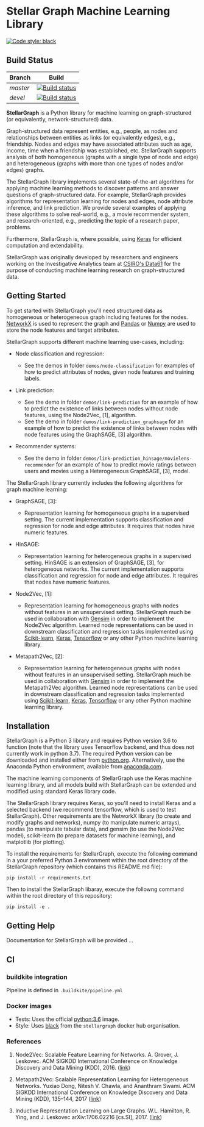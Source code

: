 # Stellar Graph Machine Learning Library

[![Code style: black](https://img.shields.io/badge/code%20style-black-000000.svg)](https://github.com/ambv/black)


## Build Status
|Branch|Build|
|:-----|:----:|
|*master*|[![Build status](https://badge.buildkite.com/34d537a018c6bf27cf154aa5bcc287b2e170d6e3391cd40c64.svg)](https://buildkite.com/stellar/stellar-ml?branch=master)|
|*devel*|[![Build status](https://badge.buildkite.com/34d537a018c6bf27cf154aa5bcc287b2e170d6e3391cd40c64.svg)](https://buildkite.com/stellar/stellar-ml?branch=develop)|

**StellarGraph** is a Python library for machine learning on graph-structured (or equivalently, network-structured) data. 

Graph-structured data represent entities, e.g., people, as nodes and relationships between entities as links (or
equivalently edges), e.g., friendship. Nodes and edges may have associated attributes such as age, income, time when
a friendship was established, etc. StellarGraph supports analysis of both homogeneous (graphs with a single type of node
and edge) and heterogeneous (graphs with more than one types of nodes and/or edges) graphs.

The StellarGraph library implements several state-of-the-art algorithms for applying machine learning methods to
discover patterns and answer questions of graph-structured data. For example, StellarGraph provides algorithms for
representation learning for nodes and edges, node attribute inference, and link prediction. We provide several
examples of applying these algorithms to solve real-world, e.g., a movie recommender system, and research-oriented, e.g., 
predicting the topic of a research paper, problems.

Furthermore, StellarGraph is, where possible, using [Keras](https://keras.io/) for efficient computation and extendability. 

StellarGraph was originally developed by researchers and engineers working on the Investigative Analytics team at
[CSIRO's Data61](https://www.data61.csiro.au/) for the purpose of conducting machine learning research on 
graph-structured data.

## Getting Started

To get started with StellarGraph you'll need structured data as homogeneous or heterogeneous graph including 
features for the nodes. [NetworkX](https://networkx.github.io/) is used to represent the graph and [Pandas](https://pandas.pydata.org/) 
or [Numpy](http://www.numpy.org/) are used to store the node  features and target attributes.

StellarGraph supports different machine learning use-cases, including:

* Node classification and regression:
  - See the demos in folder `demos/node-classification` for examples of how to predict attributes of nodes, given node 
  features and training labels.

* Link prediction:
  - See the demo in folder `demos/link-prediction` for an example of how to predict the existence of links between nodes 
  without node features, using the Node2Vec, [1], algorithm.
  - See the demo in folder `demos/link-prediction_graphsage` for an example of how to predict the existence of links between 
  nodes with node features using the GraphSAGE, [3] algorithm.

* Recommender systems:
  - See the demo in folder `demos/link-prediction_hinsage/movielens-recommender` for an example of how to predict 
  movie ratings between users and movies using a Heterogeneous GraphSAGE, [3], model.

The StellarGraph library currently includes the following algorithms for graph machine learning:

* GraphSAGE, [3]:
  - Representation learning for homogeneous graphs in a supervised setting. The current implementation supports 
  classification and regression for node and edge attributes. It requires that nodes have numeric features.

* HinSAGE:
  - Representation learning for heterogeneous graphs in a supervised setting. HinSAGE is an extension of GraphSAGE, [3], 
  for heterogeneous networks. The current implementation supports classification and regression for node and edge 
  attributes. It requires that nodes have numeric features.

* Node2Vec, [1]:
  - Representation learning for homogeneous graphs with nodes without features in an unsupervised setting. 
  StellarGraph much be used in collaboration with [Gensim](https://radimrehurek.com/gensim/) in order to implement 
  the Node2Vec algorithm. Learned node representations can be used in downstream classification and regression tasks 
  implemented using [Scikit-learn](http://scikit-learn.org/stable/), [Keras](https://keras.io/), 
  [Tensorflow](https://www.tensorflow.org/) or any other Python machine learning library.

* Metapath2Vec, [2]:
  - Representation learning for heterogeneous graphs with nodes without features in an unsupervised setting. 
  StellarGraph much be used in collaboration with [Gensim](https://radimrehurek.com/gensim/) in order to implement 
  the Metapath2Vec algorithm. Learned node representations can be used in downstream classification and regression tasks 
  implemented using [Scikit-learn](http://scikit-learn.org/stable/), [Keras](https://keras.io/), 
  [Tensorflow](https://www.tensorflow.org/) or any other Python machine learning library.


## Installation
StellarGraph is a Python 3 library and requires Python version 3.6 to function (note that the library
uses Tensorflow backend, and thus does not currently work in python 3.7). The required Python version can be downloaded 
and installed either from [python.org](http://python.org/). Alternatively, use the Anaconda Python environment, available from [anaconda.com](https://www.anaconda.com/download/).

The machine learning components of StellarGraph use the Keras machine learning library, and all models build with StellarGraph can be extended and modified using standard Keras library code.

The StellarGraph library requires Keras, so you'll need to install Keras and a selected backend (we recommend tensorflow, which is used to test StellarGraph).  Other requirements are the NetworkX library (to create and modify graphs and networks), numpy (to manipulate numeric arrays), pandas (to manipulate tabular data), and gensim (to use the Node2Vec model), scikit-learn (to prepare datasets for machine learning), and matplotlib (for plotting).

To install the requirements for StellarGraph, execute the following command in a your preferred Python 3 environment within the root directory of the StellarGraph repository (which contains this README.md file):

```
pip install -r requirements.txt
```

Then to install the StellarGraph libaray, execute the followng command within the root directory of this repository:
```
pip install -e .
```

## Getting Help

Documentation for StellarGraph will be provided ...

## CI

### buildkite integration

Pipeline is defined in `.buildkite/pipeline.yml`

### Docker images

* Tests: Uses the official [python:3.6](https://hub.docker.com/_/python/) image.
* Style: Uses [black](https://hub.docker.com/r/stellargraph/black/) from the `stellargraph` docker hub organisation.

### References

1. Node2Vec: Scalable Feature Learning for Networks. A. Grover, J. Leskovec. ACM SIGKDD International Conference on 
Knowledge Discovery and Data Mining (KDD), 2016. ([link](https://snap.stanford.edu/node2vec/))

2. Metapath2Vec: Scalable Representation Learning for Heterogeneous Networks. Yuxiao Dong, Nitesh V. Chawla, and 
Ananthram Swami. ACM SIGKDD International Conference on Knowledge Discovery and Data Mining (KDD), 135–144, 2017
([link](https://ericdongyx.github.io/metapath2vec/m2v.html))

3. Inductive Representation Learning on Large Graphs. W.L. Hamilton, R. Ying, and J. Leskovec arXiv:1706.02216 
[cs.SI], 2017. ([link](http://snap.stanford.edu/graphsage/))
